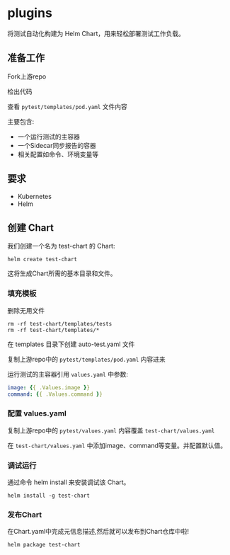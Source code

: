 # plugins

将测试自动化构建为 Helm Chart，用来轻松部署测试工作负载。

## 准备工作

Fork上游repo

检出代码

查看 `pytest/templates/pod.yaml` 文件内容

主要包含:

- 一个运行测试的主容器
- 一个Sidecar同步报告的容器
- 相关配置如命令、环境变量等

## 要求

- Kubernetes
- Helm

## 创建 Chart

我们创建一个名为 test-chart 的 Chart:

```shell  
helm create test-chart
```

这将生成Chart所需的基本目录和文件。

### 填充模板

删除无用文件

```shell
rm -rf test-chart/templates/tests
rm -rf test-chart/templates/*
```

在 templates 目录下创建 auto-test.yaml 文件

复制上游repo中的 `pytest/templates/pod.yaml` 内容进来

运行测试的主容器引用 `values.yaml` 中参数:

```yaml
image: {{ .Values.image }}
command: {{ .Values.command }}
```

### 配置 values.yaml

复制上游repo中的 `pytest/values.yaml` 内容覆盖 `test-chart/values.yaml`

在 `test-chart/values.yaml` 中添加image、command等变量。并配置默认值。

### 调试运行

通过命令 helm install 来安装调试该 Chart。

```shell
helm install -g test-chart
```

### 发布Chart

在Chart.yaml中完成元信息描述,然后就可以发布到Chart仓库中啦!

```shell
helm package test-chart

```
